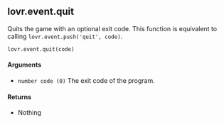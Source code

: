 lovr.event.quit
---

Quits the game with an optional exit code.  This function is equivalent to calling
`lovr.event.push('quit', code)`.

    lovr.event.quit(code)

#### Arguments

- `number code (0)` The exit code of the program.

#### Returns

- Nothing
